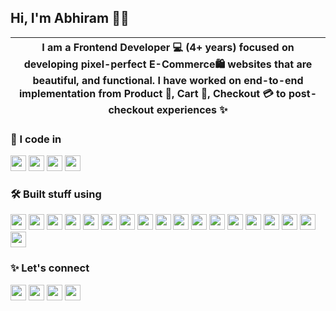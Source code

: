 ## Hi, I'm Abhiram 👨‍🚀

| I am a Frontend Developer 💻 (4+ years) focused on developing pixel-perfect E-Commerce🛍️ websites that are beautiful, and functional. I have worked on end-to-end implementation from Product 🍪, Cart 🛒, Checkout 💳 to post-checkout experiences ✨ |
| ------------- |

### 📜 I code in
<img src="https://img.shields.io/badge/HTML5-%23E34F26.svg?logo=html5&logoColor=white" height="25"/> <img src="https://img.shields.io/badge/CSS-%23639.svg?logo=css&logoColor=white" height="25"/> <img src="https://img.shields.io/badge/JavaScript-%23F7DF1E.svg?logo=javascript&logoColor=black" height="25"/> <img src="https://img.shields.io/badge/TypeScript-%233178C6.svg?logo=typescript&logoColor=white" height="25"/> 

### 🛠️ Built stuff using
<img src="https://img.shields.io/badge/React-61DAFB?logo=react&logoColor=000" height="25"/> <img src="https://img.shields.io/badge/Next.js-000?logo=nextdotjs&logoColor=fff" height="25"/> <img src="https://img.shields.io/badge/Sass-C69?logo=sass&logoColor=fff" height="25"/> <img src="https://img.shields.io/badge/Tailwind%20CSS-06B6D4?logo=tailwindcss&logoColor=fff" height="25"/> <img src="https://img.shields.io/badge/Material%20UI-007FFF?logo=mui&logoColor=white" height="25"/> <img src="https://img.shields.io/badge/shadcn%2Fui-000?logo=shadcnui&logoColor=fff" height="25"/> <img src="https://img.shields.io/badge/Redux-764ABC?logo=redux&logoColor=fff" height="25"/> <img src="https://img.shields.io/badge/%F0%9F%A6%8A%20Zustand-000?logoColor=white" height="25"/> <img src="https://img.shields.io/badge/SWR-000?logo=swr&logoColor=fff" height="25"/> <img src="https://img.shields.io/badge/Axios-5A29E4?logo=axios&logoColor=fff" height="25"/> <img src="https://img.shields.io/badge/Storybook-FF4785?logo=storybook&logoColor=fff" height="25"/> <img src="https://img.shields.io/badge/React%20Hook%20Form-EC5990?logo=reacthookform&logoColor=fff" height="25"/> <img src="https://img.shields.io/badge/Zod-3E67B1?logo=zod&logoColor=fff" height="25"/> <img src="https://img.shields.io/badge/Git-F05032?logo=git&logoColor=fff" height="25"/> <img src="https://img.shields.io/badge/GitHub-181717?logo=github&logoColor=fff" height="25"/> <img src="https://img.shields.io/badge/Google%20Analytics-E37400?logo=googleanalytics&logoColor=fff" height="25"/> <img src="https://img.shields.io/badge/Jest-C21325?logo=jest&logoColor=fff" height="25"/> <img src="https://img.shields.io/badge/RTL-000?logo=testinglibrary&logoColor=C21325" height="25"/> 

### ✨ Let's connect
<a href="https://matrixread.com"><img src="https://img.shields.io/badge/Blog-%2321759B.svg?logo=wordpress&logoColor=white" height="25"/></a>  <a href="https://linkedin.com/in/abhiramready/"><img src="https://custom-icon-badges.demolab.com/badge/LinkedIn-0A66C2?logo=linkedin-white&logoColor=fff" height="25"/></a>  <a href="https://www.youtube.com/@abhiramready"><img src="https://img.shields.io/badge/YouTube-%23FF0000.svg?logo=YouTube&logoColor=white" height="25"/></a>  <a href="https://codepen.io/abhiramready/pens/showcase"><img src="https://img.shields.io/badge/CodePen-white?logo=codepen&logoColor=black" height="25"/></a>  
